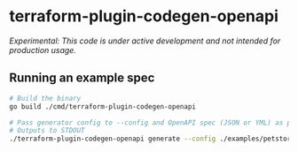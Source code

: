 # terraform-plugin-codegen-openapi

_Experimental: This code is under active development and not intended for production usage._

## Running an example spec
```sh
# Build the binary
go build ./cmd/terraform-plugin-codegen-openapi

# Pass generator config to --config and OpenAPI spec (JSON or YML) as positional argument
# Outputs to STDOUT
./terraform-plugin-codegen-openapi generate --config ./examples/petstore3/tfopenapigen_config.yml ./examples/petstore3/openapi_spec.json
```

